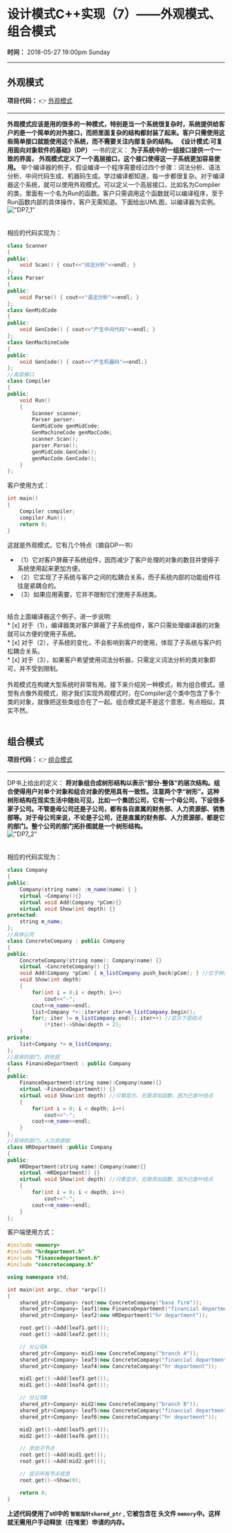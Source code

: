 设计模式C++实现（7）——外观模式、组合模式
===================
**时间：**  2018-05-27 19:00pm Sunday <br />
******
外观模式
------------
**项目代码：**  :point_right: [外观模式](https://github.com/tycao/DesignPattern/tree/master/code/外观模式_组合模式/DP7_1)<br />
*****************
**外观模式应该是用的很多的一种模式，特别是当一个系统很复杂时，系统提供给客户的是一个简单的对外接口，而把里面复杂的结构都封装了起来。客户只需使用这些简单接口就能使用这个系统，而不需要关注内部复杂的结构。** 
**《设计模式:可复用面向对象软件的基础》（DP）** 一书的定义： **为子系统中的一组接口提供一个一致的界面， 外观模式定义了一个高层接口，这个接口使得这一子系统更加容易使用。**
举个编译器的例子，假设编译一个程序需要经过四个步骤：词法分析、语法分析、中间代码生成、机器码生成。学过编译都知道，每一步都很复杂。对于编译器这个系统，就可以使用外观模式。可以定义一个高层接口，比如名为Compiler的类，里面有一个名为Run的函数。客户只需调用这个函数就可以编译程序，至于Run函数内部的具体操作，客户无需知道。下面给出UML图，以编译器为实例。<br />
!["DP7_1"](https://github.com/tycao/DesignPattern/blob/master/src/DP7_1.png "DP7_1")<br /><br /><br />
相应的代码实现为：<br />
```cpp
class Scanner  
{  
public:  
    void Scan() { cout<<"词法分析"<<endl; }  
};  
class Parser  
{  
public:  
    void Parse() { cout<<"语法分析"<<endl; }  
};  
class GenMidCode  
{  
public:  
    void GenCode() { cout<<"产生中间代码"<<endl; }  
};  
class GenMachineCode  
{  
public:  
    void GenCode() { cout<<"产生机器码"<<endl;}  
};  
//高层接口  
class Compiler  
{  
public:  
    void Run()   
    {  
        Scanner scanner;  
        Parser parser;  
        GenMidCode genMidCode;  
        GenMachineCode genMacCode;  
        scanner.Scan();  
        parser.Parse();  
        genMidCode.GenCode();  
        genMacCode.GenCode();  
    }  
};
```

客户使用方式：<br />
```cpp
int main()  
{  
    Compiler compiler;  
    compiler.Run();  
    return 0;  
}
```
这就是外观模式，它有几个特点（摘自DP一书）
* （1）它对客户屏蔽子系统组件，因而减少了客户处理的对象的数目并使得子系统使用起来更加方便。
* （2）它实现了子系统与客户之间的松耦合关系，而子系统内部的功能组件往往是紧耦合的。
* （3）如果应用需要，它并不限制它们使用子系统类。
<br />
结合上面编译器这个例子，进一步说明: <br />
* [x] 对于（1），编译器类对客户屏蔽了子系统组件，客户只需处理编译器的对象就可以方便的使用子系统。<br />
* [x] 对于（2），子系统的变化，不会影响到客户的使用，体现了子系统与客户的松耦合关系。<br />
* [x] 对于（3），如果客户希望使用词法分析器，只需定义词法分析的类对象即可，并不受到限制。<br />
<br />
外观模式在构建大型系统时非常有用。接下来介绍另一种模式，称为组合模式。感觉有点像外观模式，刚才我们实现外观模式时，在Compiler这个类中包含了多个类的对象，就像把这些类组合在了一起。组合模式是不是这个意思，有点相似，其实不然。<br />
<br />

组合模式
----------------
**项目代码：**   :point_right: [组合模式](https://github.com/tycao/DesignPattern/tree/master/code/外观模式_组合模式/DP7_2)<br />
**************
DP书上给出的定义： **将对象组合成树形结构以表示“部分-整体”的层次结构。组合使得用户对单个对象和组合对象的使用具有一致性。注意两个字“树形”。这种树形结构在现实生活中随处可见，比如一个集团公司，它有一个母公司，下设很多家子公司。不管是母公司还是子公司，都有各自直属的财务部、人力资源部、销售部等。对于母公司来说，不论是子公司，还是直属的财务部、人力资源部，都是它的部门。整个公司的部门拓扑图就是一个树形结构。**  <br /> 
!["DP7_2"](https://github.com/tycao/DesignPattern/blob/master/src/DP7_2.png "DP7_2") <br /><br /><br />
相应的代码实现为：<br />
```cpp
class Company    
{  
public:  
    Company(string name) :m_name(name) { }  
    virtual ~Company(){}  
    virtual void Add(Company *pCom){}  
    virtual void Show(int depth) {}  
protected:  
    string m_name;  
};  
//具体公司  
class ConcreteCompany : public Company    
{  
public:  
    ConcreteCompany(string name): Company(name) {}  
    virtual ~ConcreteCompany() {}  
    void Add(Company *pCom) { m_listCompany.push_back(pCom); } //位于树的中间，可以增加子树  
    void Show(int depth)  
    {  
        for(int i = 0;i < depth; i++)  
            cout<<"-";  
        cout<<m_name<<endl;  
        list<Company *>::iterator iter=m_listCompany.begin();  
        for(; iter != m_listCompany.end(); iter++) //显示下层结点  
            (*iter)->Show(depth + 2);  
    }  
private:  
    list<Company *> m_listCompany;  
};  
//具体的部门，财务部  
class FinanceDepartment : public Company   
{  
public:  
    FinanceDepartment(string name):Company(name){}  
    virtual ~FinanceDepartment() {}  
    virtual void Show(int depth) //只需显示，无限添加函数，因为已是叶结点  
    {  
        for(int i = 0; i < depth; i++)  
            cout<<"-";  
        cout<<m_name<<endl;  
    }  
};  
//具体的部门，人力资源部  
class HRDepartment :public Company    
{  
public:  
    HRDepartment(string name):Company(name){}  
    virtual ~HRDepartment() {}  
    virtual void Show(int depth) //只需显示，无限添加函数，因为已是叶结点  
    {  
        for(int i = 0; i < depth; i++)  
            cout<<"-";  
        cout<<m_name<<endl;  
    }  
};
```



客户端使用方式：<br />
```cpp
#include <memory>
#include "hrdepartment.h"
#include "financedepartment.h"
#include "concretecompany.h"

using namespace std;

int main(int argc, char *argv[])
{
    shared_ptr<Company> root(new ConcreteCompany("base firm"));
    shared_ptr<Company> leaf1(new FinanceDepartment("financial department"));
    shared_ptr<Company> leaf2(new HRDepartment("hr department"));

    root.get()->Add(leaf1.get());
    root.get()->Add(leaf2.get());

    // 分公司A
    shared_ptr<Company> mid1(new ConcreteCompany("branch A"));
    shared_ptr<Company> leaf3(new ConcreteCompany("financial department"));
    shared_ptr<Company> leaf4(new ConcreteCompany("hr department"));

    mid1.get()->Add(leaf3.get());
    mid1.get()->Add(leaf4.get());

    // 分公司B
    shared_ptr<Company> mid2(new ConcreteCompany("branch B"));
    shared_ptr<Company> leaf5(new ConcreteCompany("financial department"));
    shared_ptr<Company> leaf6(new ConcreteCompany("hr department"));

    mid2.get()->Add(leaf5.get());
    mid2.get()->Add(leaf6.get());

    // 添加子节点
    root.get()->Add(mid1.get());
    root.get()->Add(mid2.get());

    // 显示所有节点信息
    root.get()->Show(0);

    return 0;
}
```


**上述代码使用了stl中的 `智能指针shared_ptr` , 它被包含在 头文件 `memory`中。这样就无需用户手动释放（在堆里）申请的内存。**












